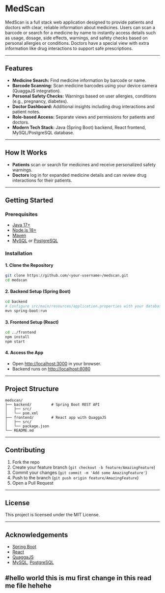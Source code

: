 # MedScan

MedScan is a full stack web application designed to provide patients and doctors with clear, reliable information about medicines. Users can scan a barcode or search for a medicine by name to instantly access details such as usage, dosage, side effects, warnings, and safety checks based on personal allergies or conditions. Doctors have a special view with extra information like drug interactions to support safe prescriptions.

---

## Features

- **Medicine Search:** Find medicine information by barcode or name.
- **Barcode Scanning:** Scan medicine barcodes using your device camera (QuaggaJS integration).
- **Personal Safety Checks:** Warnings based on user allergies, conditions (e.g., pregnancy, diabetes).
- **Doctor Dashboard:** Additional insights including drug interactions and patient notes.
- **Role-based Access:** Separate views and permissions for patients and doctors.
- **Modern Tech Stack:** Java (Spring Boot) backend, React frontend, MySQL/PostgreSQL database.

---

## How It Works

- **Patients** scan or search for medicines and receive personalized safety warnings.
- **Doctors** log in for expanded medicine details and can review drug interactions for their patients.

---

## Getting Started

### Prerequisites

- [Java 17+](https://adoptopenjdk.net/)
- [Node.js 18+](https://nodejs.org/)
- [Maven](https://maven.apache.org/)
- [MySQL](https://www.mysql.com/) or [PostgreSQL](https://www.postgresql.org/)

### Installation

#### 1. Clone the Repository

```bash
git clone https://github.com/<your-username>/medscan.git
cd medscan
```

#### 2. Backend Setup (Spring Boot)

```bash
cd backend
# Configure src/main/resources/application.properties with your database credentials
mvn spring-boot:run
```

#### 3. Frontend Setup (React)

```bash
cd ../frontend
npm install
npm start
```

#### 4. Access the App

- Open [http://localhost:3000](http://localhost:3000) in your browser.
- Backend runs on [http://localhost:8080](http://localhost:8080)

---

## Project Structure

```plaintext
medscan/
├── backend/         # Spring Boot REST API
│   ├── src/
│   └── pom.xml
├── frontend/        # React app with QuaggaJS
│   ├── src/
│   └── package.json
└── README.md
```

---

## Contributing

1. Fork the repo
2. Create your feature branch (`git checkout -b feature/AmazingFeature`)
3. Commit your changes (`git commit -m 'Add some AmazingFeature'`)
4. Push to the branch (`git push origin feature/AmazingFeature`)
5. Open a Pull Request

---

## License

This project is licensed under the MIT License.

---

## Acknowledgements

- [Spring Boot](https://spring.io/projects/spring-boot)
- [React](https://react.dev/)
- [QuaggaJS](https://serratus.github.io/quaggaJS/)
- [MySQL](https://mysql.com/), [PostgreSQL](https://postgresql.org/)

#hello world this is mu first change in this read me file hehehe
---
